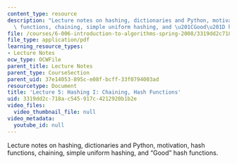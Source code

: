 ```yaml
---
content_type: resource
description: "Lecture notes on hashing, dictionaries and Python, motivation, hash\
  \ functions, chaining, simple uniform hashing, and \u201CGood\u201D hash functions."
file: /courses/6-006-introduction-to-algorithms-spring-2008/3319dd2c718ac545917c4212920b1b2e_lec5.pdf
file_type: application/pdf
learning_resource_types:
- Lecture Notes
ocw_type: OCWFile
parent_title: Lecture Notes
parent_type: CourseSection
parent_uid: 37e14053-895c-e08f-bcff-33f0794003ad
resourcetype: Document
title: 'Lecture 5: Hashing I: Chaining, Hash Functions'
uid: 3319dd2c-718a-c545-917c-4212920b1b2e
video_files:
  video_thumbnail_file: null
video_metadata:
  youtube_id: null
---
```

Lecture notes on hashing, dictionaries and Python, motivation, hash functions, chaining, simple uniform hashing, and “Good” hash functions.

